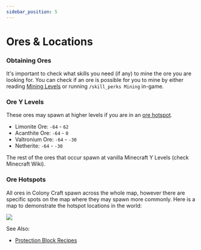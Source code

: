 ```yaml
---
sidebar_position: 5
---
```


# Ores & Locations

### Obtaining Ores

It's important to check what skills you need (if any) to mine the ore you are looking for. You can check if an ore is possible for you to mine by either reading [Mining Levels](/docs/skills/mining.md#levels) or running `/skill_perks Mining` in-game.

### Ore Y Levels

These ores may spawn at higher levels if you are in an [ore hotspot](#ore-hotspots).

- Limonite Ore: `-64` - `62`
- Acanthite Ore: `-64` - `0`
- Valtronium Ore: `-64` - `-30`
- Netherite: `-64` - `-30`

The rest of the ores that occur spawn at vanilla Minecraft Y Levels (check Minecraft Wiki).

### Ore Hotspots

All ores in Colony Craft spawn across the whole map, however there are specific spots on the map where they may spawn more commonly. Here is a map to demonstrate the hotspot locations in the world:

<img src="/img/Ore Distribution Graph.jpg" />

See Also:

- [Protection Block Recipes](/docs/recipes/protection-blocks.md)
